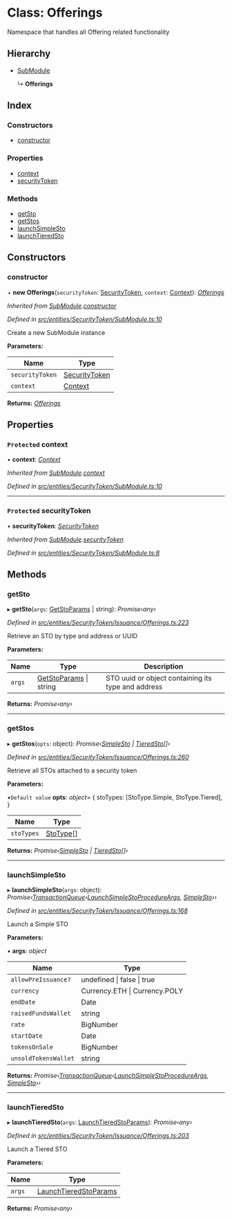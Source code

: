# Class: Offerings

Namespace that handles all Offering related functionality

## Hierarchy

* [SubModule](_entities_securitytoken_submodule_.submodule.md)

  ↳ **Offerings**

## Index

### Constructors

* [constructor](_entities_securitytoken_issuance_offerings_.offerings.md#constructor)

### Properties

* [context](_entities_securitytoken_issuance_offerings_.offerings.md#protected-context)
* [securityToken](_entities_securitytoken_issuance_offerings_.offerings.md#protected-securitytoken)

### Methods

* [getSto](_entities_securitytoken_issuance_offerings_.offerings.md#getsto)
* [getStos](_entities_securitytoken_issuance_offerings_.offerings.md#getstos)
* [launchSimpleSto](_entities_securitytoken_issuance_offerings_.offerings.md#launchsimplesto)
* [launchTieredSto](_entities_securitytoken_issuance_offerings_.offerings.md#launchtieredsto)

## Constructors

###  constructor

\+ **new Offerings**(`securityToken`: [SecurityToken](_entities_securitytoken_securitytoken_.securitytoken.md), `context`: [Context](_context_.context.md)): *[Offerings](_entities_securitytoken_issuance_offerings_.offerings.md)*

*Inherited from [SubModule](_entities_securitytoken_submodule_.submodule.md).[constructor](_entities_securitytoken_submodule_.submodule.md#constructor)*

*Defined in [src/entities/SecurityToken/SubModule.ts:10](https://github.com/PolymathNetwork/polymath-sdk/blob/45453ad/src/entities/SecurityToken/SubModule.ts#L10)*

Create a new SubModule instance

**Parameters:**

Name | Type |
------ | ------ |
`securityToken` | [SecurityToken](_entities_securitytoken_securitytoken_.securitytoken.md) |
`context` | [Context](_context_.context.md) |

**Returns:** *[Offerings](_entities_securitytoken_issuance_offerings_.offerings.md)*

## Properties

### `Protected` context

• **context**: *[Context](_context_.context.md)*

*Inherited from [SubModule](_entities_securitytoken_submodule_.submodule.md).[context](_entities_securitytoken_submodule_.submodule.md#protected-context)*

*Defined in [src/entities/SecurityToken/SubModule.ts:10](https://github.com/PolymathNetwork/polymath-sdk/blob/45453ad/src/entities/SecurityToken/SubModule.ts#L10)*

___

### `Protected` securityToken

• **securityToken**: *[SecurityToken](_entities_securitytoken_securitytoken_.securitytoken.md)*

*Inherited from [SubModule](_entities_securitytoken_submodule_.submodule.md).[securityToken](_entities_securitytoken_submodule_.submodule.md#protected-securitytoken)*

*Defined in [src/entities/SecurityToken/SubModule.ts:8](https://github.com/PolymathNetwork/polymath-sdk/blob/45453ad/src/entities/SecurityToken/SubModule.ts#L8)*

## Methods

###  getSto

▸ **getSto**(`args`: [GetStoParams](../interfaces/_entities_securitytoken_issuance_offerings_.getstoparams.md) | string): *Promise‹any›*

*Defined in [src/entities/SecurityToken/Issuance/Offerings.ts:223](https://github.com/PolymathNetwork/polymath-sdk/blob/45453ad/src/entities/SecurityToken/Issuance/Offerings.ts#L223)*

Retrieve an STO by type and address or UUID

**Parameters:**

Name | Type | Description |
------ | ------ | ------ |
`args` | [GetStoParams](../interfaces/_entities_securitytoken_issuance_offerings_.getstoparams.md) &#124; string | STO uuid or object containing its type and address  |

**Returns:** *Promise‹any›*

___

###  getStos

▸ **getStos**(`opts`: object): *Promise‹[SimpleSto](_entities_simplesto_.simplesto.md) | [TieredSto](_entities_tieredsto_.tieredsto.md)[]›*

*Defined in [src/entities/SecurityToken/Issuance/Offerings.ts:260](https://github.com/PolymathNetwork/polymath-sdk/blob/45453ad/src/entities/SecurityToken/Issuance/Offerings.ts#L260)*

Retrieve all STOs attached to a security token

**Parameters:**

▪`Default value`  **opts**: *object*=  {
      stoTypes: [StoType.Simple, StoType.Tiered],
    }

Name | Type |
------ | ------ |
`stoTypes` | [StoType](../enums/_types_index_.stotype.md)[] |

**Returns:** *Promise‹[SimpleSto](_entities_simplesto_.simplesto.md) | [TieredSto](_entities_tieredsto_.tieredsto.md)[]›*

___

###  launchSimpleSto

▸ **launchSimpleSto**(`args`: object): *Promise‹[TransactionQueue](_entities_transactionqueue_.transactionqueue.md)‹[LaunchSimpleStoProcedureArgs](../interfaces/_types_index_.launchsimplestoprocedureargs.md), [SimpleSto](_entities_simplesto_.simplesto.md)››*

*Defined in [src/entities/SecurityToken/Issuance/Offerings.ts:168](https://github.com/PolymathNetwork/polymath-sdk/blob/45453ad/src/entities/SecurityToken/Issuance/Offerings.ts#L168)*

Launch a Simple STO

**Parameters:**

▪ **args**: *object*

Name | Type |
------ | ------ |
`allowPreIssuance?` | undefined &#124; false &#124; true |
`currency` | Currency.ETH &#124; Currency.POLY |
`endDate` | Date |
`raisedFundsWallet` | string |
`rate` | BigNumber |
`startDate` | Date |
`tokensOnSale` | BigNumber |
`unsoldTokensWallet` | string |

**Returns:** *Promise‹[TransactionQueue](_entities_transactionqueue_.transactionqueue.md)‹[LaunchSimpleStoProcedureArgs](../interfaces/_types_index_.launchsimplestoprocedureargs.md), [SimpleSto](_entities_simplesto_.simplesto.md)››*

___

###  launchTieredSto

▸ **launchTieredSto**(`args`: [LaunchTieredStoParams](../interfaces/_entities_securitytoken_issuance_offerings_.launchtieredstoparams.md)): *Promise‹any›*

*Defined in [src/entities/SecurityToken/Issuance/Offerings.ts:203](https://github.com/PolymathNetwork/polymath-sdk/blob/45453ad/src/entities/SecurityToken/Issuance/Offerings.ts#L203)*

Launch a Tiered STO

**Parameters:**

Name | Type |
------ | ------ |
`args` | [LaunchTieredStoParams](../interfaces/_entities_securitytoken_issuance_offerings_.launchtieredstoparams.md) |

**Returns:** *Promise‹any›*
